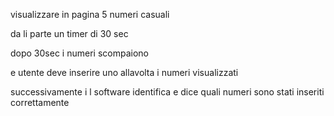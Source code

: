 visualizzare in pagina 5 numeri casuali

da li parte un timer di 30 sec

dopo 30sec i numeri scompaiono

e utente deve inserire uno allavolta i numeri visualizzati

successivamente i l software identifica e dice quali numeri sono stati inseriti correttamente
